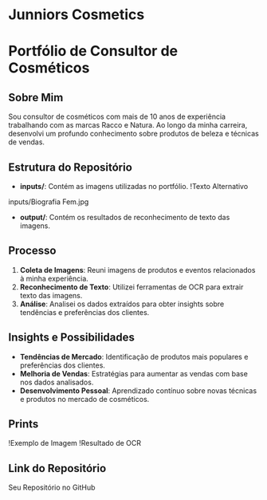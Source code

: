 # Junniors Cosmetics
# Portfólio de Consultor de Cosméticos

## Sobre Mim
Sou consultor de cosméticos com mais de 10 anos de experiência trabalhando com as marcas Racco e Natura. Ao longo da minha carreira, desenvolvi um profundo conhecimento sobre produtos de beleza e técnicas de vendas.

## Estrutura do Repositório
- **inputs/**: Contém as imagens utilizadas no portfólio.
  !Texto Alternativo

inputs/Biografia Fem.jpg
- **output/**: Contém os resultados de reconhecimento de texto das imagens.

## Processo
1. **Coleta de Imagens**: Reuni imagens de produtos e eventos relacionados à minha experiência.
2. **Reconhecimento de Texto**: Utilizei ferramentas de OCR para extrair texto das imagens.
3. **Análise**: Analisei os dados extraídos para obter insights sobre tendências e preferências dos clientes.

## Insights e Possibilidades
- **Tendências de Mercado**: Identificação de produtos mais populares e preferências dos clientes.
- **Melhoria de Vendas**: Estratégias para aumentar as vendas com base nos dados analisados.
- **Desenvolvimento Pessoal**: Aprendizado contínuo sobre novas técnicas e produtos no mercado de cosméticos.

## Prints
!Exemplo de Imagem
!Resultado de OCR

## Link do Repositório
Seu Repositório no GitHub
